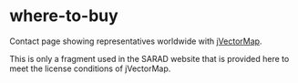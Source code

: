 # where-to-buy
Contact page showing representatives worldwide with [jVectorMap](http://jvectormap.com/).

This is only a fragment used in the SARAD website that is provided here to meet the license conditions of jVectorMap.
